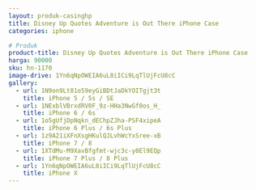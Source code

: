 ```yaml
---
layout: produk-casinghp
title: Disney Up Quotes Adventure is Out There iPhone Case
categories: iphone

# Produk
product-title: Disney Up Quotes Adventure is Out There iPhone Case
harga: 90000
sku: hn-1170
image-drive: 1Yn6qNpOWEIA6uL8iICi9LqTlUjFcU8cC
gallery:
  - url: 1N9on9Lt81o59eyGiBDtJaDkYOITgjt3t
    title: iPhone 5 / 5s / SE
  - url: 1NExblVBrxdRV0F_9z-HHa3NwGf0os_H_
    title: iPhone 6 / 6s
  - url: 1o5gUfjDpNqkn_dEChpZJha-PSF4xipeA
    title: iPhone 6 Plus / 6s Plus
  - url: 1z9A21iXFnXsgHKulQJLvhWcYxSree-xB
    title: iPhone 7 / 8
  - url: 1XTdMu-M9XavBfgfmt-wjc3c-y0El9EQp
    title: iPhone 7 Plus / 8 Plus
  - url: 1Yn6qNpOWEIA6uL8iICi9LqTlUjFcU8cC
    title: iPhone X
---
```

